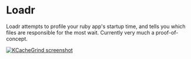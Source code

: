 # Loadr

Loadr attempts to profile your ruby app's startup time, and tells you which files are responsible for the most wait.  Currently very much a proof-of-concept.

[![KCacheGrind screenshot](http://f.cl.ly/items/1O1q2C2B3t2J0W000R3j/Image%202012.02.19%2000:12:27.png)](http://cl.ly/3n1e2Z0t311w2S0J2v3w)
